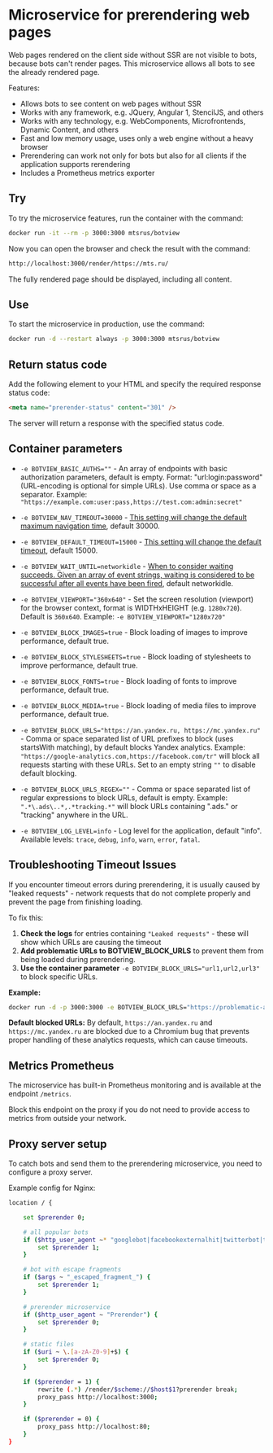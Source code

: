 # Microservice for prerendering web pages

Web pages rendered on the client side without SSR are not visible to bots, because bots can't render pages. This microservice allows all bots to see the already rendered page.

Features:

- Allows bots to see content on web pages without SSR
- Works with any framework, e.g. JQuery, Angular 1, StencilJS, and others
- Works with any technology, e.g. WebComponents, Microfrontends, Dynamic Content, and others
- Fast and low memory usage, uses only a web engine without a heavy browser
- Prerendering can work not only for bots but also for all clients if the application supports rerendering
- Includes a Prometheus metrics exporter

## Try

To try the microservice features, run the container with the command:

```sh
docker run -it --rm -p 3000:3000 mtsrus/botview
```

Now you can open the browser and check the result with the command:

```sh
http://localhost:3000/render/https://mts.ru/
```

The fully rendered page should be displayed, including all content.

## Use

To start the microservice in production, use the command:

```sh
docker run -d --restart always -p 3000:3000 mtsrus/botview
```

## Return status code

Add the following element to your HTML and specify the required response status code:

```html
<meta name="prerender-status" content="301" />
```

The server will return a response with the specified status code.

## Container parameters


- `-e BOTVIEW_BASIC_AUTHS=""` - An array of endpoints with basic authorization parameters, default is empty.
    Format: "url:login:password" (URL-encoding is optional for simple URLs). Use comma or space as a separator.
    Example: `"https://example.com:user:pass,https://test.com:admin:secret"`

- `-e BOTVIEW_NAV_TIMEOUT=30000` - [This setting will change the default maximum navigation time](https://playwright.dev/docs/api/class-page#page-set-default-navigation-timeout),
    default 30000.

- `-e BOTVIEW_DEFAULT_TIMEOUT=15000` - [This setting will change the default timeout](https://playwright.dev/docs/api/class-page#page-set-default-timeout),
    default 15000.

- `-e BOTVIEW_WAIT_UNTIL=networkidle` - [When to consider waiting succeeds. Given an array of event strings, waiting is considered to be successful after all events have been fired](https://playwright.dev/docs/api/class-page#page-goto),
    default networkidle.

- `-e BOTVIEW_VIEWPORT="360x640"` - Set the screen resolution (viewport) for the browser context, format is WIDTHxHEIGHT (e.g. `1280x720`). Default is `360x640`.
  Example: `-e BOTVIEW_VIEWPORT="1280x720"`

- `-e BOTVIEW_BLOCK_IMAGES=true` - Block loading of images to improve performance, default true.

- `-e BOTVIEW_BLOCK_STYLESHEETS=true` - Block loading of stylesheets to improve performance, default true.

- `-e BOTVIEW_BLOCK_FONTS=true` - Block loading of fonts to improve performance, default true.

- `-e BOTVIEW_BLOCK_MEDIA=true` - Block loading of media files to improve performance, default true.

- `-e BOTVIEW_BLOCK_URLS="https://an.yandex.ru, https://mc.yandex.ru"` - Comma or space separated list of URL prefixes to block (uses startsWith matching), by default blocks Yandex analytics.
  Example: `"https://google-analytics.com,https://facebook.com/tr"` will block all requests starting with these URLs.
  Set to an empty string `""` to disable default blocking.

- `-e BOTVIEW_BLOCK_URLS_REGEX=""` - Comma or space separated list of regular expressions to block URLs, default is empty.
  Example: `".*\.ads\..*,.*tracking.*"` will block URLs containing ".ads." or "tracking" anywhere in the URL.

- `-e BOTVIEW_LOG_LEVEL=info` - Log level for the application, default "info".
  Available levels: `trace`, `debug`, `info`, `warn`, `error`, `fatal`.

## Troubleshooting Timeout Issues

If you encounter timeout errors during prerendering, it is usually caused by "leaked requests" - network requests that do not complete properly and prevent the page from finishing loading.

To fix this:

1. **Check the logs** for entries containing `"Leaked requests"` - these will show which URLs are causing the timeout
2. **Add problematic URLs to BOTVIEW_BLOCK_URLS** to prevent them from being loaded during prerendering.
3. **Use the container parameter** `-e BOTVIEW_BLOCK_URLS="url1,url2,url3"` to block specific URLs.

**Example:**

```sh
docker run -d -p 3000:3000 -e BOTVIEW_BLOCK_URLS="https://problematic-analytics.com,https://slow-tracker.net" mtsrus/botview
```

**Default blocked URLs:**
By default, `https://an.yandex.ru` and `https://mc.yandex.ru` are blocked due to a Chromium bug that prevents proper handling of these analytics requests, which can cause timeouts.

## Metrics Prometheus

The microservice has built-in Prometheus monitoring and is available at the endpoint `/metrics`.

Block this endpoint on the proxy if you do not need to provide access to metrics from outside your network.

## Proxy server setup

To catch bots and send them to the prerendering microservice, you need to configure a proxy server.

Example config for Nginx:

```sh
location / {

    set $prerender 0;

    # all popular bots
    if ($http_user_agent ~* "googlebot|facebookexternalhit|twitterbot|telegrambot|yahoo|bingbot|baiduspider|yandex|yeti|yodaobot|gigabot|ia_archiver|developers\.google\.com") {
        set $prerender 1;
    }

    # bot with escape fragments
    if ($args ~ "_escaped_fragment_") {
        set $prerender 1;
    }

    # prerender microservice
    if ($http_user_agent ~ "Prerender") {
        set $prerender 0;
    }

    # static files
    if ($uri ~ \.[a-zA-Z0-9]+$) {
        set $prerender 0;
    }

    if ($prerender = 1) {
        rewrite (.*) /render/$scheme://$host$1?prerender break;
        proxy_pass http://localhost:3000;
    }

    if ($prerender = 0) {
        proxy_pass http://localhost:80;
    }
}
```
